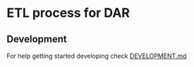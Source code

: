 # ETL process for DAR

## Development

For help getting started developing check [DEVELOPMENT.md](DEVELOPMENT.md)

